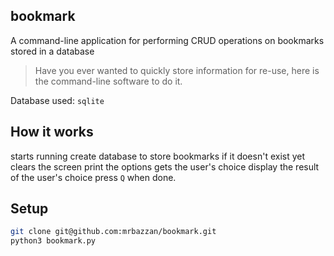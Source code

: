 
bookmark
--------

A command-line application for performing CRUD operations on bookmarks
stored in a database

> Have you ever wanted to quickly store information for re-use, here
> is the command-line software to do it.

Database used: ``sqlite``

How it works
------------

starts running
create database to store bookmarks if it doesn't exist yet
clears the screen
print the options
gets the user's choice
display the result of the user's choice
press ``Q`` when done.

Setup
-----

```bash
git clone git@github.com:mrbazzan/bookmark.git
python3 bookmark.py
```
